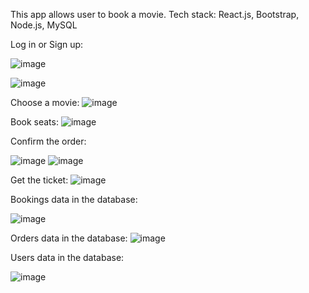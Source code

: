 This app allows user to book a movie. Tech stack: React.js, Bootstrap, Node.js, MySQL

Log in or Sign up:

![image](https://github.com/gracjanh/MoviesBookingReact/assets/74767350/9fe7cbb5-677f-4baa-ac05-373a055a0965)

![image](https://github.com/gracjanh/MoviesBookingReact/assets/74767350/24b6ce03-2780-4395-85ba-009591c3af24)


Choose a movie:
![image](https://github.com/gracjanh/MoviesBookingReact/assets/74767350/c07e0289-8714-454d-9893-8bd9b83a10c5)

Book seats:
![image](https://github.com/gracjanh/MoviesBookingReact/assets/74767350/3d013b98-7199-4610-9f2a-a0f9bd783af8)


Confirm the order:

![image](https://github.com/gracjanh/MoviesBookingReact/assets/74767350/15ac6c56-5ff9-46dc-ad71-677b71c66d4b)
![image](https://github.com/gracjanh/MoviesBookingReact/assets/74767350/9305a756-ec41-4ba3-92df-3ae8dad3f387)


Get the ticket:
![image](https://github.com/gracjanh/MoviesBookingReact/assets/74767350/b5badaba-057f-4e96-ade9-fdc77fc58c3e)


Bookings data in the database:

![image](https://github.com/gracjanh/MoviesBookingReact/assets/74767350/c4cc6b25-60e6-4a97-831b-4e6e632ae510)


Orders data in the database:
![image](https://github.com/gracjanh/MoviesBookingReact/assets/74767350/3ea2c4b7-b6fc-4cca-8805-d09b7b850bc0)


Users data in the database:

![image](https://github.com/gracjanh/MoviesBookingReact/assets/74767350/4f6d6389-4185-4aec-b601-b7b2f945096e)

